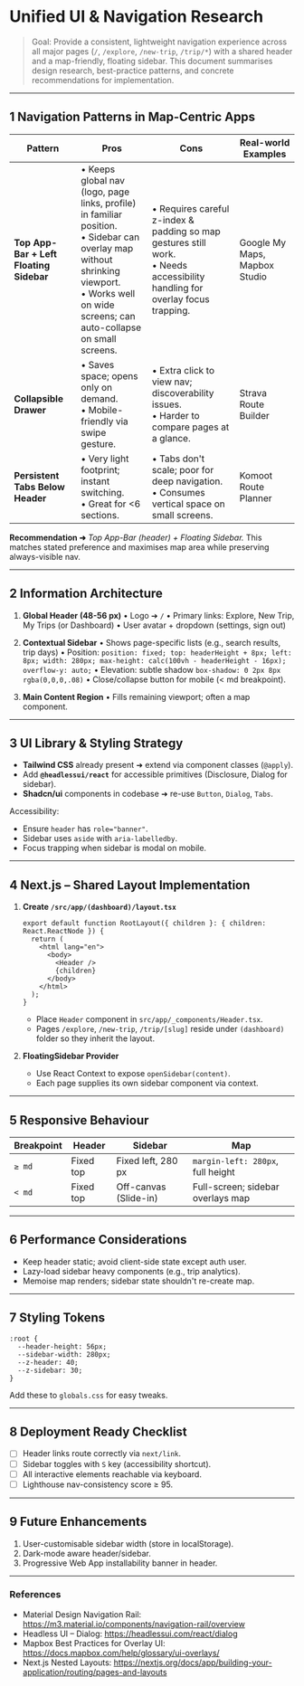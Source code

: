 # Unified UI & Navigation Research

> Goal: Provide a consistent, lightweight navigation experience across all major pages (`/`, `/explore`, `/new-trip`, `/trip/*`) with a shared header and a map-friendly, floating sidebar. This document summarises design research, best-practice patterns, and concrete recommendations for implementation.

---

## 1  Navigation Patterns in Map-Centric Apps

| Pattern | Pros | Cons | Real-world Examples |
|---------|------|------|---------------------|
| **Top App-Bar + Left Floating Sidebar** | • Keeps global nav (logo, page links, profile) in familiar position.<br/>• Sidebar can overlay map without shrinking viewport.<br/>• Works well on wide screens; can auto-collapse on small screens. | • Requires careful z-index & padding so map gestures still work.<br/>• Needs accessibility handling for overlay focus trapping. | Google My Maps, Mapbox Studio |
| **Collapsible Drawer** | • Saves space; opens only on demand.<br/>• Mobile-friendly via swipe gesture. | • Extra click to view nav; discoverability issues.<br/>• Harder to compare pages at a glance. | Strava Route Builder |
| **Persistent Tabs Below Header** | • Very light footprint; instant switching.<br/>• Great for <6 sections. | • Tabs don't scale; poor for deep navigation.<br/>• Consumes vertical space on small screens. | Komoot Route Planner |

**Recommendation ➜** _Top App-Bar (header) + Floating Sidebar._ This matches stated preference and maximises map area while preserving always-visible nav.

---

## 2  Information Architecture

1. **Global Header (48-56 px)**
   • Logo ➔ `/`
   • Primary links: Explore, New Trip, My Trips (or Dashboard)
   • User avatar + dropdown (settings, sign out)

2. **Contextual Sidebar**
   • Shows page-specific lists (e.g., search results, trip days)
   • Position: `position: fixed; top: headerHeight + 8px; left: 8px; width: 280px; max-height: calc(100vh - headerHeight - 16px); overflow-y: auto;`
   • Elevation: subtle shadow `box-shadow: 0 2px 8px rgba(0,0,0,.08)`
   • Close/collapse button for mobile (< md breakpoint).

3. **Main Content Region**
   • Fills remaining viewport; often a map component.

---

## 3  UI Library & Styling Strategy

- **Tailwind CSS** already present ➜ extend via component classes (`@apply`).
- Add **`@headlessui/react`** for accessible primitives (Disclosure, Dialog for sidebar).
- **Shadcn/ui** components in codebase ➜ re-use `Button`, `Dialog`, `Tabs`.

Accessibility:
- Ensure `header` has `role="banner"`.
- Sidebar uses `aside` with `aria-labelledby`.
- Focus trapping when sidebar is modal on mobile.

---

## 4  Next.js – Shared Layout Implementation

1. **Create `/src/app/(dashboard)/layout.tsx`**
   ```tsx
   export default function RootLayout({ children }: { children: React.ReactNode }) {
     return (
       <html lang="en">
         <body>
           <Header />
           {children}
         </body>
       </html>
     );
   }
   ```
   - Place `Header` component in `src/app/_components/Header.tsx`.
   - Pages `/explore`, `/new-trip`, `/trip/[slug]` reside under `(dashboard)` folder so they inherit the layout.

2. **FloatingSidebar Provider**
   - Use React Context to expose `openSidebar(content)`.
   - Each page supplies its own sidebar component via context.

---

## 5  Responsive Behaviour

| Breakpoint | Header | Sidebar | Map |
|------------|--------|---------|-----|
| `≥ md` | Fixed top | Fixed left, 280 px | `margin-left: 280px`, full height |
| `< md` | Fixed top | Off-canvas (Slide-in) | Full-screen; sidebar overlays map |

---

## 6  Performance Considerations

- Keep header static; avoid client-side state except auth user.
- Lazy-load sidebar heavy components (e.g., trip analytics).
- Memoise map renders; sidebar state shouldn't re-create map.

---

## 7  Styling Tokens

```
:root {
  --header-height: 56px;
  --sidebar-width: 280px;
  --z-header: 40;
  --z-sidebar: 30;
}
```
Add these to `globals.css` for easy tweaks.

---

## 8  Deployment Ready Checklist

- [ ] Header links route correctly via `next/link`.
- [ ] Sidebar toggles with `S` key (accessibility shortcut).
- [ ] All interactive elements reachable via keyboard.
- [ ] Lighthouse nav-consistency score ≥ 95.

---

## 9  Future Enhancements

1. User-customisable sidebar width (store in localStorage).
2. Dark-mode aware header/sidebar.
3. Progressive Web App installability banner in header.

---

### References
- Material Design Navigation Rail: https://m3.material.io/components/navigation-rail/overview
- Headless UI – Dialog: https://headlessui.com/react/dialog
- Mapbox Best Practices for Overlay UI: https://docs.mapbox.com/help/glossary/ui-overlays/
- Next.js Nested Layouts: https://nextjs.org/docs/app/building-your-application/routing/pages-and-layouts